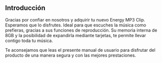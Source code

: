 ## Introducción

Gracias por confiar en nosotros y adquirir tu nuevo Energy MP3 Clip. Esperamos que lo disfrutes. 
Ideal para que escuches la música como prefieras, gracias a sus funciones de reproducción. Su memoria interna de 8GB y la posibilidad de expandirla mediante tarjetas, te permite llevar contigo toda tu música. 

Te aconsejamos que leas el presente manual de usuario para disfrutar del producto de una manera segura y con las mejores prestaciones.
